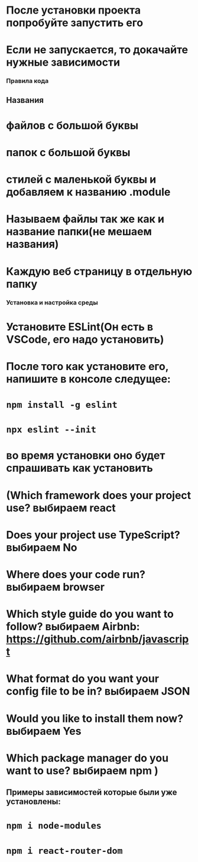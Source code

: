 # После установки проекта попробуйте запустить его
# Если не запускается, то докачайте нужные зависимости

### Правила кода

## Названия
# файлов с большой буквы
# папок с большой буквы
# стилей с маленькой буквы и добавляем к названию .module
# Называем файлы так же как и название папки(не мешаем названия)
# Каждую веб страницу в отдельную папку

### Установка и настройка среды

# Установите ESLint(Он есть в VSCode, его надо установить)
# После того как установите его, напишите в консоле следущее:
# `npm install -g eslint`
# `npx eslint --init`
# во время установки оно будет спрашивать как установить
# (Which framework does your project use? выбираем react
#  Does your project use TypeScript? выбираем No
#  Where does your code run? выбираем browser
#  Which style guide do you want to follow? выбираем Airbnb: https://github.com/airbnb/javascript
#  What format do you want your config file to be in? выбираем JSON
#  Would you like to install them now? выбираем Yes
#  Which package manager do you want to use? выбираем npm )

## Примеры зависимостей которые были уже установлены:

# `npm i node-modules`
# `npm i react-router-dom`
